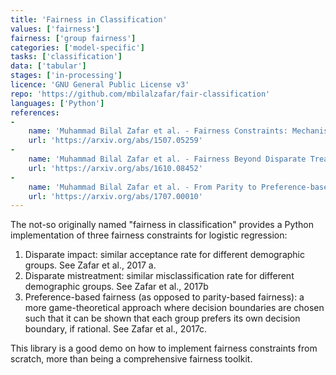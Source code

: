```yaml
---
title: 'Fairness in Classification'
values: ['fairness']
fairness: ['group fairness']
categories: ['model-specific']
tasks: ['classification']
data: ['tabular']
stages: ['in-processing']
licence: 'GNU General Public License v3'
repo: 'https://github.com/mbilalzafar/fair-classification'
languages: ['Python']
references: 
- 
    name: 'Muhammad Bilal Zafar et al. - Fairness Constraints: Mechanisms for Fair Classification (2017a)'
    url: 'https://arxiv.org/abs/1507.05259'
- 
    name: 'Muhammad Bilal Zafar et al. - Fairness Beyond Disparate Treatment & Disparate Impact: Learning Classification without Disparate Mistreatment (2017b)'
    url: 'https://arxiv.org/abs/1610.08452'
- 
    name: 'Muhammad Bilal Zafar et al. - From Parity to Preference-based Notions of Fairness in Classification (2017c)'
    url: 'https://arxiv.org/abs/1707.00010'
---
```


The not-so originally named "fairness in classification" provides a Python implementation of three fairness constraints for logistic regression:

1. Disparate impact: similar acceptance rate for different demographic groups. See Zafar et al., 2017 a.
2. Disparate mistreatment: similar misclassification rate for different demographic groups. See Zafar et al., 2017b
3. Preference-based fairness (as opposed to parity-based fairness): a more game-theoretical approach where decision boundaries are chosen such that it can be shown that each group prefers its own decision boundary, if rational. See Zafar et al., 2017c.

This library is a good demo on how to implement fairness constraints from scratch, more than being a comprehensive fairness toolkit.
